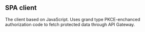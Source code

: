SPA client
-
The client based on JavaScript. Uses grand type PKCE-enchanced authorization code to fetch protected data through API Gateway.